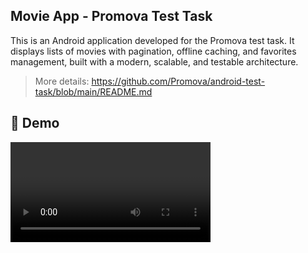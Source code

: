 ## Movie App - Promova Test Task
This is an Android application developed for the Promova test task. 
It displays lists of movies with pagination, offline caching, and favorites management, built with a modern, scalable, and testable architecture.
> More details: https://github.com/Promova/android-test-task/blob/main/README.md


## 🚀 Demo
<video src="overview/media/MoviesScreen.mp4" width=320/>

## ✨ Features
- **Paginated Movie List:** Displays an infinitely scrolling list of movies, grouped by month.
- **Offline Caching:** The first page of movies is cached, allowing for offline access.
- **Favorites Management:** Users can add/remove movies to a local favorites list that persists across app sessions.
- **Pull-to-Refresh:** The list can be updated using the standard pull-to-refresh gesture.
- **Share Functionality:** Allows sharing movie details via any installed application.
- **Advanced Animations:** Includes custom component animations and smooth transitions between screens.

## 🛠️ Tech Stack & Architecture
#### Tech Stack
- UI: Jetpack Compose, Material 3, Coil
- Architecture: MVI, Clean Architecture, Android Architecture Components
- DI: Hilt
- Async: Kotlin Coroutines, Flow
- Network: Ktor, Kotlinx.Serialization
- Database: Room
- Pagination: Paging 3
- Testing: JUnit, MockK, Turbine

#### Architecture
The project follows the principles of Clean Architecture, separating concerns into distinct layers and modules.
This ensures the application is scalable, maintainable, and testable.

Modules:

> <img src="overview/diagrams/ModulesDiagram.png" width=322 alt="Modules dependencies diagram"/>
> Modules dependencies diagram
- :app: The main application module, responsible for assembling the app.
- :core: Shared utilities, including UI components (BaseScreen, HorizontallyAnimatedContent, Loader), effect handlers, extensions.
- :domain: The core business logic layer, independent of any framework. Contains UseCases, Models, and Repository interfaces.
- :data: The data layer responsible for providing data to the domain layer. Implements the Repository interface and contains RemoteMediator, ApiService (Ktor), and DAOs (Room).
- :feature_movies: A self-contained feature module for the movies screen, containing the ViewModel and UI.


## 🏛️ Key Architectural Decisions
This project was built with a focus on robust and scalable patterns.

- Offline-First with RemoteMediator: The database is treated as the Single Source of Truth. 
- The UI always reads from the local Room database. 
- The RemoteMediator is responsible for fetching data from the network and synchronizing it with the local database, ensuring data consistency and providing offline access as required by the task. 
- A custom "upsert" logic in the DAO ensures that user-specific data (like isFavorite) is preserved during data sync.

#### MVI for a predictable UI: 
The Model-View-Intent pattern was chosen for the presentation layer. 
This ensures a unidirectional data flow, making the UI state predictable, easy to debug, and resilient to configuration changes. 
The refresh logic is controlled by the ViewModel to adhere strictly to MVI principles.

#### Advanced Side-Effect Handling: 
A reusable and extensible system for handling one-time UI events
(like Snackbars or Share Intents) was implemented using the Strategy and Chain of Responsibility design patterns.
The EffectsCollector composable acts as a dispatcher, delegating events to a list of specific EffectHandlers. 
This decouples the screen from the implementation details of each effect and follows the Open/Closed principle.

#### Type-Safe String Resource Abstraction:
To keep the ViewModel completely decoupled from the Android Framework (Context), 
a custom lightweight library (Str/StrRes) was used. The ViewModel operates with type-safe StrRes
objects containing resource IDs and arguments, while the UI layer is responsible for resolving 
them into final strings. This makes the ViewModel highly testable and platform-agnostic.

#### Compose Performance Optimization: 
To prevent unnecessary recompositions, derivedStateOf is used to compute 
UI state flags (e.g., isRefreshing). Furthermore, a custom UI model (MovieUI) 
annotated with @Stable and using immutable collections (ImmutableList) ensures 
the stability of inputs for Composables.

#### Component-Based & Reusable UI:
The UI layer was built with a strong focus on reusability. 
Common screen boilerplate is encapsulated in a generic BaseScreen composable. 
Feature-specific screen logic is isolated (e.g., AllMoviesTabContent), and custom DSL helpers 
(like the LazyListScope.pagedItems extension) were created to reduce boilerplate and improve code readability.

## 🎨 Custom UI & Advanced Animations
Beyond the core architecture, special attention was given to creating a dynamic and performant UI using Jetpack Compose's animation systems.

#### Reusable Animation Wrapper (HorizontallyAnimatedContent):
To achieve a clean, pager-like slide animation between tabs, a generic HorizontallyAnimatedContent composable was created. It encapsulates the complex transitionSpec logic, allowing for a declarative and reusable implementation of horizontal transitions between different screen states.

#### Item-level Animations in Lists:
The main movie lists leverage Modifier.animateItem() within LazyColumn to provide smooth and automatic animations for item re-ordering, insertions, and deletions, creating a more fluid user experience.

#### Fully Custom Loader Component:
Instead of using the standard CircularProgressIndicator, a unique, fully custom loader was built from scratch to demonstrate deep knowledge of the Compose graphics layer.

It uses the rememberInfiniteTransition API to orchestrate multiple, independent animations concurrently (a full 360-degree rotation combined with a variable arc sweep).
It leverages low-level drawing APIs like drawWithCache and drawArc for maximum performance and complete visual control.
The component is made configurable and performant by using a @Stable LoaderOptions data class and a rememberLoaderOptions factory function, following the best practices for creating reusable and skippable Compose components.

## 🧪 Testing Strategy
The focus of testing, as per the requirements, was on Unit Tests for the most critical logic.

#### ViewModel (MoviesViewModelTest):
Thoroughly tested using MockK and Turbine. The tests cover event handling, state mutations, side-effect emissions, and the reactive collection of data from UseCases.

#### Domain Layer (UseCase tests):
All UseCases are covered with simple delegation tests to ensure they correctly call the Repository interface.

#### Data Layer (MoviesRepositoryTest):
The repository is unit-tested for its simpler methods (favorites management, data mapping) to demonstrate the ability to test this layer in isolation by mocking the DAOs.


## 🔮 Future Improvements
#### Convention Plugins
For further scaling of the project and elimination of duplication of code in Gradle scripts, we can implement Convention Plugins. This will centralize the configuration of all modules and simplify the addition of new features.

## 🚀 How to Build & Run
### 📋 Prerequisites
#### This project was built and tested with the following environment:
- Windows 11
- Android Studio Meerkat Feature Drop | 2024.3.2
- Gradle 8.14.2

### ⚙️ Configuration Steps
#### Clone the repository:

```Shell
git clone https://github.com/AlterJuice/TheMovieDB.git
````
#### Create MovieDBService.properties file:
1. In the root directory of the project, create a directory `properties`.
2. Then create a file named `MovieDBService.properties` in the `"/properties"` directory.

#### Add your API key:

Open the `properties/MovieDBService.properties` file and add your API key from The Movie DB. It should be a Bearer Token.

```Properties
TMDB_BASE_URL = "https://api.themoviedb.org/3/"

# This key is used for authenticating with The Movie DB API
TMDB_DEBUG_API_TOKEN = "{YOUR_TOKEN}"
TMDB_RELEASE_API_TOKEN = "{YOUR_TOKEN, can be the same as TMDB_DEBUG_API_TOKEN for test project}"
```
The project is configured to read this key from BuildConfig and will not build without it.

### ▶️ Run the App
1. Open the project in Android Studio. 
2. Let Gradle sync the project dependencies. 
3. Select the app configuration and run it on an emulator or a physical device.
